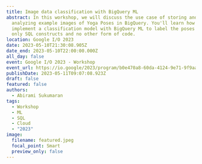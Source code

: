 ```yaml
---
title: Image data classification with BigQuery ML
abstract: In this workshop, we will discuss the use case of storing and
  analyzing example images of Yoga Poses in BigQuery. You'll learn how to
  implement a classification model with BigQuery ML to label the poses using
  only SQL constructs and no other form of code.
location: Google I/O 2023
date: 2023-05-10T21:30:08.905Z
date_end: 2023-05-10T22:00:00.000Z
all_day: false
event: Google I/O 2023 - Workshop
event_url: https://io.google/2023/program/b0e470a8-60da-4124-9e71-9f9aa382e514/
publishDate: 2023-05-11T09:07:08.923Z
draft: false
featured: false
authors:
  - Abirami Sukumaran
tags:
  - Workshop
  - ML
  - SQL
  - Cloud
  - "2023"
image:
  filename: featured.jpeg
  focal_point: Smart
  preview_only: false
---
```

